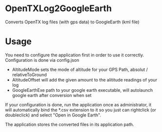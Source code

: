 # OpenTXLog2GoogleEarth
Converts OpenTX log files (with gps data) to GoogleEarth (kml file)

# Usage
You need to configure the application first in order to use it correctly. Configuration is done via config.json
 * AltitudeMode sets the mode of altitude for your GPS Path, absolut / relativeToGround
 * AltitudeOffset will add the given amount to the alititude readings of your log
 * GoogleEarthExe path to your google earth executable, will autolaunch google earth after conversion when set
 
 If your configuration is done, run the application once as administrator, it will automatically bind the *.csv extension to it so you just can rightclick (or doubleclick) and select "Open in Google Earth". 
 
 The application stores the converted files in its application path.
